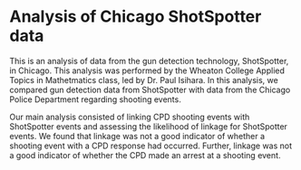 # Analysis of Chicago ShotSpotter data

This is an analysis of data from the gun detection technology, ShotSpotter, in Chicago. This analysis was performed by the Wheaton College Applied Topics in Mathetmatics class, led by Dr. Paul Isihara. In this analysis, we compared gun detection data from ShotSpotter with data from the Chicago Police Department regarding shooting events.

Our main analysis consisted of linking CPD shooting events with ShotSpotter events and assessing the likelihood of linkage for ShotSpotter events. We found that linkage was not a good indicator of whether a shooting event with a CPD response had occurred. Further, linkage was not a good indicator of whether the CPD made an arrest at a shooting event.
